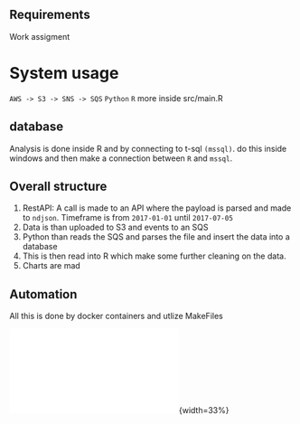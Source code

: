 ## Requirements
Work assigment
# System usage
`AWS -> S3 -> SNS -> SQS`
`Python`
`R`
more inside src/main.R
## database
Analysis is done inside R and by connecting to t-sql `(mssql)`.
do this inside windows and then make a connection between `R` and `mssql`.

## Overall structure
  1. RestAPI: A call is made to an API where the payload is parsed and made to `ndjson`. Timeframe is from
    `2017-01-01` until `2017-07-05`
  2. Data is than uploaded to S3 and events to an SQS
  3. Python than reads the SQS and parses the file and insert the data into a database
  4. This is then read into R which make some further cleaning on the data.
  5. Charts are mad


## Automation
All this is done by docker containers and utlize MakeFiles

![Image Title](./analysis/GRAF/average_time_distiance.pdf){width=33%}
